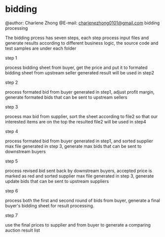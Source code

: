 # bidding
@author:    Charlene Zhong
@E-mail:    charlenezhong0101@gmail.com
bidding processing

The bidding prcess has seven steps, each step process input files and generate results according to different business logic, the source code and test samples are under each folder

step 1

process bidding sheet from buyer, get the price and put it to formated bidding sheet from upstream seller generated result will be used in step2

step 2

process formated bid from buyer generated in step1, adjust profit margin, generate formated bids that can be sent to upstream sellers

step 3

process max bid from supplier, sort the sheet according to file2 so that our interested items are on the top the resulted file2 will be used in step4

step 4

process formated bid from buyer generated in step1, and sorted supplier max file generated in step 3, generate max bids that can be sent to downstream buyers

step 5

process revised bid sent back by downstream buyers, accepted price is marked as red and sorted supplier max file generated in step 3, generate update bids that can be sent to upstream suppliers

step 6 

process both the first and second round of bids from buyer, generate a final buyer's bidding sheet for result processing.

step 7

use the final prices to supplier and from buyer to generate a comparing auction result list
